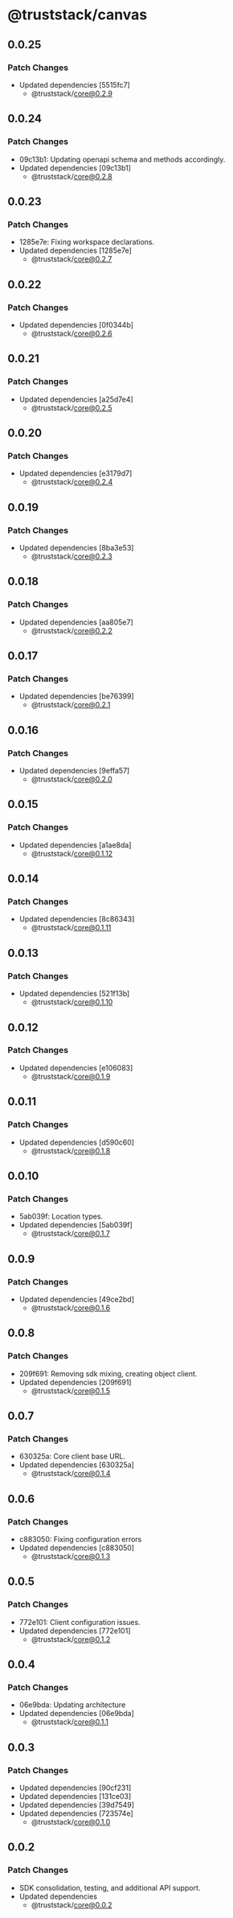 # @truststack/canvas

## 0.0.25

### Patch Changes

- Updated dependencies [5515fc7]
  - @truststack/core@0.2.9

## 0.0.24

### Patch Changes

- 09c13b1: Updating openapi schema and methods accordingly.
- Updated dependencies [09c13b1]
  - @truststack/core@0.2.8

## 0.0.23

### Patch Changes

- 1285e7e: Fixing workspace declarations.
- Updated dependencies [1285e7e]
  - @truststack/core@0.2.7

## 0.0.22

### Patch Changes

- Updated dependencies [0f0344b]
  - @truststack/core@0.2.6

## 0.0.21

### Patch Changes

- Updated dependencies [a25d7e4]
  - @truststack/core@0.2.5

## 0.0.20

### Patch Changes

- Updated dependencies [e3179d7]
  - @truststack/core@0.2.4

## 0.0.19

### Patch Changes

- Updated dependencies [8ba3e53]
  - @truststack/core@0.2.3

## 0.0.18

### Patch Changes

- Updated dependencies [aa805e7]
  - @truststack/core@0.2.2

## 0.0.17

### Patch Changes

- Updated dependencies [be76399]
  - @truststack/core@0.2.1

## 0.0.16

### Patch Changes

- Updated dependencies [9effa57]
  - @truststack/core@0.2.0

## 0.0.15

### Patch Changes

- Updated dependencies [a1ae8da]
  - @truststack/core@0.1.12

## 0.0.14

### Patch Changes

- Updated dependencies [8c86343]
  - @truststack/core@0.1.11

## 0.0.13

### Patch Changes

- Updated dependencies [521f13b]
  - @truststack/core@0.1.10

## 0.0.12

### Patch Changes

- Updated dependencies [e106083]
  - @truststack/core@0.1.9

## 0.0.11

### Patch Changes

- Updated dependencies [d590c60]
  - @truststack/core@0.1.8

## 0.0.10

### Patch Changes

- 5ab039f: Location types.
- Updated dependencies [5ab039f]
  - @truststack/core@0.1.7

## 0.0.9

### Patch Changes

- Updated dependencies [49ce2bd]
  - @truststack/core@0.1.6

## 0.0.8

### Patch Changes

- 209f691: Removing sdk mixing, creating object client.
- Updated dependencies [209f691]
  - @truststack/core@0.1.5

## 0.0.7

### Patch Changes

- 630325a: Core client base URL.
- Updated dependencies [630325a]
  - @truststack/core@0.1.4

## 0.0.6

### Patch Changes

- c883050: Fixing configuration errors
- Updated dependencies [c883050]
  - @truststack/core@0.1.3

## 0.0.5

### Patch Changes

- 772e101: Client configuration issues.
- Updated dependencies [772e101]
  - @truststack/core@0.1.2

## 0.0.4

### Patch Changes

- 06e9bda: Updating architecture
- Updated dependencies [06e9bda]
  - @truststack/core@0.1.1

## 0.0.3

### Patch Changes

- Updated dependencies [90cf231]
- Updated dependencies [131ce03]
- Updated dependencies [39d7549]
- Updated dependencies [723574e]
  - @truststack/core@0.1.0

## 0.0.2

### Patch Changes

- SDK consolidation, testing, and additional API support.
- Updated dependencies
  - @truststack/core@0.0.2
